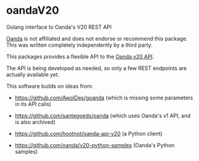 # oandaV20
Golang interface to Oanda's V20 REST API

[Oanda](http://www.oanda.com)
is not affiliated and does not endorse or recommend this package.
This was written completely independently by a third party.

This packages provides a flexible API to the
[Oanda v20 API](http://developer.oanda.com).

The API is being developed as needed, so only a few REST endpoints
are actually available yet.

This software builds on ideas from:

* https://github.com/AwolDes/goanda (which is missing some parameters
in its API calls)

* https://github.com/santegoeds/oanda (which uses Oanda's v1 API,
 and is also archived)

* https://github.com/hootnot/oanda-api-v20 (a Python client)

* https://github.com/oanda/v20-python-samples (Oanda's Python samples)



